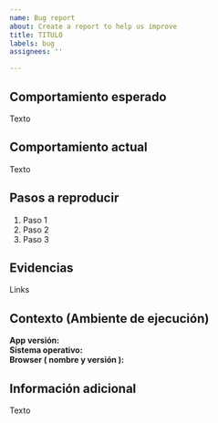 ```yaml
---
name: Bug report
about: Create a report to help us improve
title: TITULO
labels: bug
assignees: ''

---
```


## Comportamiento esperado

Texto

## Comportamiento actual

Texto

## Pasos a reproducir

1. Paso 1
2. Paso 2
3. Paso 3

## Evidencias

Links

## Contexto (Ambiente de ejecución)

**App versión:** <br>
**Sistema operativo:** <br>
**Browser  ( nombre y versión ):** <br>

## Información adicional

Texto
